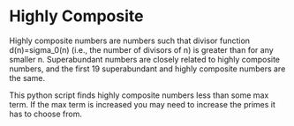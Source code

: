 # Highly Composite

Highly composite numbers are numbers such that divisor function d(n)=sigma_0(n) (i.e., the number of divisors of n) is greater than for any smaller n. Superabundant numbers are closely related to highly composite numbers, and the first 19 superabundant and highly composite numbers are the same.

This python script finds highly composite numbers less than some max term. If the max term is increased you may need to increase the primes it has to choose from.
